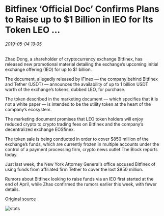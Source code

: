 # Bitfinex ‘Official Doc’ Confirms Plans to Raise up to $1 Billion in IEO for Its Token LEO ...

###### 2019-05-04 19:05

Zhao Dong, a shareholder of cryptocurrency exchange Bitfinex, has released new promotional material detailing the exchange’s upcoming initial exchange offering (IEO) for up to $1 billion.

The document, allegedly released by iFinex — the company behind Bitfinex and Tether (USDT) — announces the availability of up to 1 billion USDT worth of the exchange’s tokens, dubbed LEO, for purchase.

The token described in the marketing document — which specifies that it is not a white paper — is intended to be the utility token at the heart of the company’s ecosystem.

The marketing document promises that LEO token holders will enjoy reduced crypto to crypto trading fees on Bitfinex and the company’s decentralized exchange EOSfinex.

The token sale is being conducted in order to cover $850 million of the exchange’s funds, which are currently frozen in multiple accounts under the control of a payment processing firm, crypto news outlet The Block reports today.

Just last week, the New York Attorney General’s office accused Bitfinex of using funds from affiliated firm Tether to cover the lost $850 million.

Rumors about Bitfinex looking to raise funds via an IEO first started at the end of April, while Zhao confirmed the rumors earlier this week, with fewer details.

[Original source](https://cointelegraph.com/news/bitfinex-official-doc-confirms-plans-to-raise-up-to-1-billion-in-ieo-for-its-token-leo)

![stats](https://c.statcounter.com/11760860/0/a89fa40b/1/ "stats")